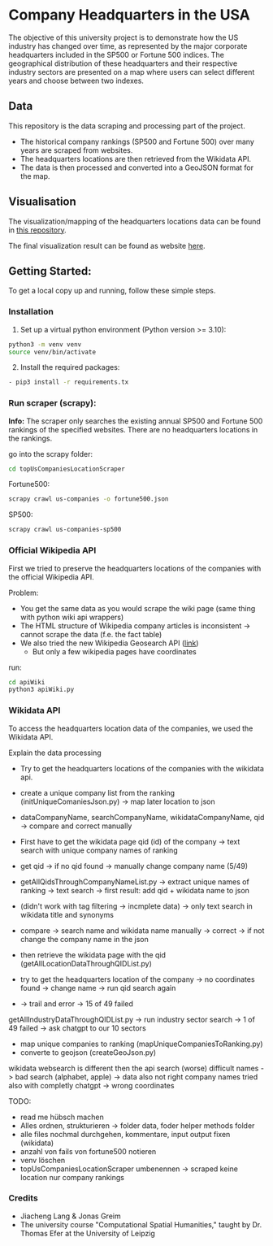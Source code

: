 # Company Headquarters in the USA
The objective of this university project is to demonstrate how the US industry has changed over time, as represented by the major corporate headquarters included in the SP500 or Fortune 500 indices.
The geographical distribution of these headquarters and their respective industry sectors are presented on a map where users can select different years and choose between two indexes.


## Data
This repository is the data scraping and processing part of the project. 

- The historical company rankings (SP500 and Fortune 500) over many years are scraped from websites.
- The headquarters locations are then retrieved from the Wikidata API. 
- The data is then processed and converted into a GeoJSON format for the map.

## Visualisation
The visualization/mapping of the headquarters locations data can be found in [this repository](https://github.com/JonasGreim/leaflet-map-project).

The final visualization result can be found as website [here](https://jonasgreim.github.io/leaflet-map-project/).

## Getting Started:
To get a local copy up and running, follow these simple steps.
### Installation
1. Set up a virtual python environment (Python version >= 3.10):
```bash
python3 -m venv venv
source venv/bin/activate
```
2. Install the required packages:
```bash
- pip3 install -r requirements.tx
```

### Run scraper (scrapy):
**Info:** The scraper only searches the existing annual SP500 and Fortune 500 rankings of the specified websites. There are no headquarters locations in the rankings.

go into the scrapy folder:

```bash
cd topUsCompaniesLocationScraper
```

Fortune500:
```bash 
scrapy crawl us-companies -o fortune500.json
```

SP500:
```bash
scrapy crawl us-companies-sp500 
```

### Official Wikipedia API
First we tried to preserve the headquarters locations of the companies with the official Wikipedia API.

Problem: 
- You get the same data as you would scrape the wiki page (same thing with python wiki api wrappers)
- The HTML structure of Wikipedia company articles is inconsistent -> cannot scrape the data (f.e. the fact table)
- We also tried the new Wikipedia Geosearch API ([link](https://www.mediawiki.org/wiki/API:Geosearch#Example_1:_Obtain_coordinates))
  - But only a few wikipedia pages have coordinates 

run:
```bash 
cd apiWiki
python3 apiWiki.py
```

### Wikidata API

To access the headquarters location data of the companies, we used the Wikidata API.

Explain the data processing


- Try to get the headquarters locations of the companies with the wikidata api.

- create a unique company list from the ranking (initUniqueComaniesJson.py) -> map later location to json
- dataCompanyName, searchCompanyName, wikidataCompanyName, qid -> compare and correct manually

- First have to get the wikidata page qid (id) of the company -> text search with unique company names of ranking
- get qid -> if no qid found -> manually change company name (5/49)
- getAllQidsThroughCompanyNameList.py -> extract unique names of ranking -> text search -> first result: add qid + wikidata name to json
- (didn't work with tag filtering -> incmplete data) -> only text search in wikidata title and synonyms
- compare -> search name and wikidata name manually -> correct -> if not change the company name in the json 

- then retrieve the wikidata page with the qid (getAllLocationDataThroughQIDList.py) 
- try to get the headquarters location of the company -> no coordinates found -> change name -> run qid search again
- -> trail and error -> 15  of  49 failed


getAllIndustryDataThroughQIDList.py
-> run industry sector search -> 1  of  49 failed -> ask chatgpt to our 10 sectors

- map unique companies to ranking (mapUniqueCompaniesToRanking.py)
- converte to geojson (createGeoJson.py)





wikidata websearch is different then the api search (worse)
difficult names -> bad search (alphabet, apple) -> data also not right company names
tried also with completly chatgpt -> wrong coordinates


TODO:
- read me hübsch machen
- Alles ordnen, strukturieren -> folder data, foder helper methods folder
- alle files nochmal durchgehen, kommentare, input output fixen (wikidata)
- anzahl von fails von fortune500 notieren
- venv löschen
- topUsCompaniesLocationScraper umbenennen -> scraped keine location nur company rankings



### Credits 
- Jiacheng Lang & Jonas Greim
- The university course "Computational Spatial Humanities," taught by Dr. Thomas Efer at the University of Leipzig